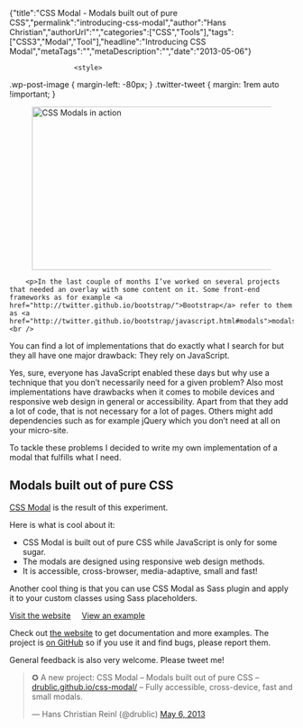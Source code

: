 {"title":"CSS Modal - Modals built out of pure CSS","permalink":"introducing-css-modal","author":"Hans Christian","authorUrl":"","categories":["CSS","Tools"],"tags":["CSS3","Modal","Tool"],"headline":"Introducing CSS Modal","metaTags":"","metaDescription":"","date":"2013-05-06"}


		

					<style>
.wp-post-image { margin-left: -80px; }
.twitter-tweet { margin: 1rem auto !important; }
</style>		
					<figure class="aligncenter">
				<img width="800" height="290" src="http://drublic.de/blog/wp-content/uploads/2013/05/artwork-800x290.jpg" class="attachment-medium wp-post-image" alt="CSS Modals in action" />			</figure>
		
				
		<p>In the last couple of months I’ve worked on several projects that needed an overlay with some content on it. Some front-end frameworks as for example <a href="http://twitter.github.io/bootstrap/">Bootstrap</a> refer to them as <a href="http://twitter.github.io/bootstrap/javascript.html#modals">modals</a>.<br />
You can find a lot of implementations that do exactly what I search for but they all have one major drawback: They rely on JavaScript.</p>
<p>Yes, sure, everyone has JavaScript enabled these days but why use a technique that you don’t necessarily need for a given problem? Also most implementations have drawbacks when it comes to mobile devices and responsive web design in general or accessibility. Apart from that they add a lot of code, that is not necessary for a lot of pages. Others might add dependencies such as for example jQuery which you don’t need at all on your micro-site.</p>
<p>To tackle these problems I decided to write my own implementation of a modal that fulfills what I need.</p>
<h2>Modals built out of pure CSS</h2>
<p><a href="http://drublic.github.io/css-modal">CSS Modal</a> is the result of this experiment.</p>
<p>Here is what is cool about it:</p>
<ul>
<li>CSS Modal is built out of pure CSS while JavaScript is only for some sugar.</li>
<li>The modals are designed using responsive web design methods.</li>
<li>It is accessible, cross-browser, media-adaptive, small and fast!</li>
</ul>
<p>Another cool thing is that you can use CSS Modal as Sass plugin and apply it to your custom classes using Sass placeholders.</p>
<p><a href="http://drublic.github.io/css-modal" class="button" title="CSS Modal">Visit the website</a>&nbsp;&nbsp;&nbsp;&nbsp;&nbsp;<a href="http://drublic.github.io/css-modal#modal-text" class="button" title="CSS Modal Example">View an example</a></p>
<p>Check out <a href="http://drublic.github.io/css-modal">the website</a> to get documentation and more examples. The project is <a href="https://github.com/drublic/css-modal">on GitHub</a> so if you use it and find bugs, please report them.</p>
<p>General feedback is also very welcome. Please tweet me!</p>
<div class="aligncenter">
<blockquote class="twitter-tweet"><p>✪ A new project: CSS Modal – Modals built out of pure CSS – <a href="http://t.co/goGlQVUYDA" title="http://drublic.github.io/css-modal/">drublic.github.io/css-modal/</a> – Fully accessible, cross-device, fast and small modals.</p>
<p>— Hans Christian Reinl (@drublic) <a href="https://twitter.com/drublic/status/331315624565428224">May 6, 2013</a></p></blockquote>
</div>
				

		
	